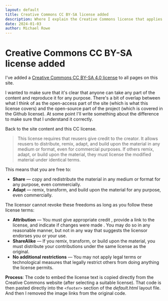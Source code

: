 ```yaml
---
layout: default
title: Creative Commons CC BY-SA license added
description: Where I explain the Creative Commons license that applies to this work.
date: 2024-01-03
author: Michael Rowe
---
```

# Creative Commons CC BY-SA license added

I've added a [Creative Commons CC BY-SA 4.0 license](https://creativecommons.org/licenses/by-sa/4.0/?ref=chooser-v1) to all pages on this site.

I wanted to make sure that it's clear that anyone can take any part of the content and reproduce it for any purpose. There's a bit of overlap between what I think of as the open-access part of the site (which is what this license covers) and the open-source part of the project (which is covered in the Github license). At some point I'll write something about the difference to make sure that I understand it correctly.

Back to the site content and this CC license.

> This license requires that reusers give credit to the creator. It allows reusers to distribute, remix, adapt, and build upon the material in any medium or format, even for commercial purposes. If others remix, adapt, or build upon the material, they must license the modified material under identical terms.

This means that you are free to:

- **Share** — copy and redistribute the material in any medium or format for any purpose, even commercially.
- **Adapt** — remix, transform, and build upon the material for any purpose, even commercially.

The licensor cannot revoke these freedoms as long as you follow these license terms:

- **Attribution** — You must give appropriate credit , provide a link to the license, and indicate if changes were made . You may do so in any reasonable manner, but not in any way that suggests the licensor endorses you or your use.
- **ShareAlike** — If you remix, transform, or build upon the material, you must distribute your contributions under the same license as the original.
- **No additional restrictions** — You may not apply legal terms or technological measures that legally restrict others from doing anything the license permits.

**Process**: The code to embed the license text is copied directly from the Creative Commons website (after selecting a suitable license). That code is then pasted directly into the `<footer>` section of the *default.html* layout file. And then I removed the image links from the original code.
